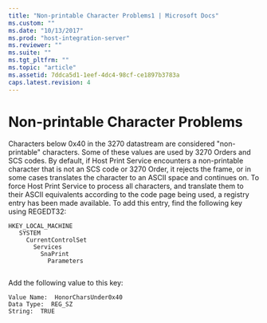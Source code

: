 ```yaml
---
title: "Non-printable Character Problems1 | Microsoft Docs"
ms.custom: ""
ms.date: "10/13/2017"
ms.prod: "host-integration-server"
ms.reviewer: ""
ms.suite: ""
ms.tgt_pltfrm: ""
ms.topic: "article"
ms.assetid: 7ddca5d1-1eef-4dc4-98cf-ce1897b3783a
caps.latest.revision: 4
---
```

# Non-printable Character Problems
Characters below 0x40 in the 3270 datastream are considered "non-printable" characters. Some of these values are used by 3270 Orders and SCS codes. By default, if Host Print Service encounters a non-printable character that is not an SCS code or 3270 Order, it rejects the frame, or in some cases translates the character to an ASCII space and continues on. To force Host Print Service to process all characters, and translate them to their ASCII equivalents according to the code page being used, a registry entry has been made available. To add this entry, find the following key using REGEDT32:  
  
```  
HKEY_LOCAL_MACHINE  
   SYSTEM  
     CurrentControlSet  
       Services  
         SnaPrint  
           Parameters  
  
```  
  
 Add the following value to this key:  
  
```  
Value Name:  HonorCharsUnder0x40  
Data Type:  REG_SZ  
String:  TRUE  
  
```